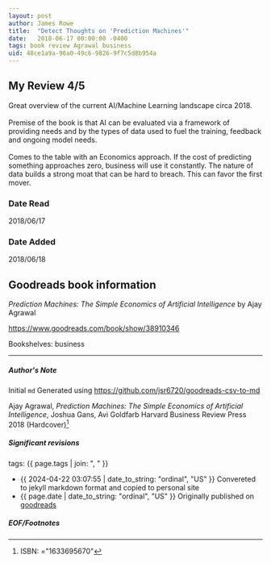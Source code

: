 ```yaml
---
layout: post
author: James Rowe
title:  "Detect Thoughts on 'Prediction Machines'"
date:   2018-06-17 00:00:00 -0400
tags: book review Agrawal business
uid: 48ce1a9a-96a0-49c6-9826-9f7c5d8b954a
---
```


<!-- highly dependent on how you personally use jekyll templates, and how you want this to show up -->
<!-- escape any jekyll keys with double brackets -->

## My Review 4/5

Great overview of the current AI/Machine Learning landscape circa 2018.<br/><br/>Premise of the book is that AI can be evaluated via a framework of providing needs and by the types of data used to fuel the training, feedback and ongoing model needs.<br/><br/>Comes to the table with an Economics approach. If the cost of predicting something approaches zero, business will use it constantly. The nature of data builds a strong moat that can be hard to breach. This can favor the first mover.<br/>

### Date Read
2018/06/17

### Date Added
2018/06/18

## Goodreads book information

*Prediction Machines: The Simple Economics of Artificial Intelligence* by Ajay Agrawal

https://www.goodreads.com/book/show/38910346

Bookshelves: business

---

##### Author's Note

Initial `md` Generated using https://github.com/jsr6720/goodreads-csv-to-md

Ajay Agrawal, *Prediction Machines: The Simple Economics of Artificial Intelligence*, Joshua Gans, Avi Goldfarb Harvard Business Review Press 2018 (Hardcover)[^1]

##### Significant revisions

tags: {{ page.tags | join: ", " }} <!-- todo move this somewhere -->

- {{ 2024-04-22 03:07:55 | date_to_string: "ordinal", "US" }} Convereted to jekyll markdown format and copied to personal site
- {{ page.date | date_to_string: "ordinal", "US" }} Originally published on [goodreads](https://www.goodreads.com)

##### EOF/Footnotes

[^1]: ISBN: ="1633695670"